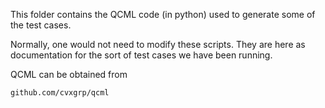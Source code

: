 This folder contains the QCML code (in python) used to generate
some of the test cases.

Normally, one would not need to modify these scripts. They are
here as documentation for the sort of test cases we have been
running.

QCML can be obtained from

    github.com/cvxgrp/qcml
